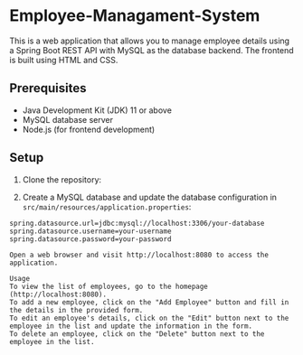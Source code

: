 # Employee-Managament-System


This is a web application that allows you to manage employee details using a Spring Boot REST API with MySQL as the database backend. The frontend is built using HTML and CSS.

## Prerequisites

- Java Development Kit (JDK) 11 or above
- MySQL database server
- Node.js (for frontend development)

## Setup

1. Clone the repository:
   
2. Create a MySQL database and update the database configuration in `src/main/resources/application.properties`:

```properties
spring.datasource.url=jdbc:mysql://localhost:3306/your-database
spring.datasource.username=your-username
spring.datasource.password=your-password

Open a web browser and visit http://localhost:8080 to access the application.

Usage
To view the list of employees, go to the homepage (http://localhost:8080).
To add a new employee, click on the "Add Employee" button and fill in the details in the provided form.
To edit an employee's details, click on the "Edit" button next to the employee in the list and update the information in the form.
To delete an employee, click on the "Delete" button next to the employee in the list.
